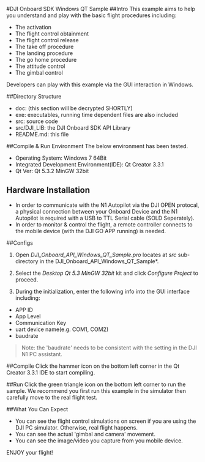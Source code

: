 #DJI Onboard SDK Windows QT Sample
##Intro
This example aims to help you understand and play with the basic flight procedures including:

* The activation
* The flight control obtainment
* The flight control release
* The take off procedure
* The landing procedure
* The go home procedure
* The attitude control
* The gimbal control

<!-- * The flight control info obtainment -->  

Developers can play with this example via the GUI interaction in Windows.

##Directory Structure
* doc: (this section will be decrypted SHORTLY)
* exe: executables, running time dependent files are also included
* src: source code
* src/DJI_LIB: the DJI Onboard SDK API Library
* README.md: this file

##Compile & Run Environment
The below environment has been tested.
* Operating System: Windows 7 64Bit  
* Integrated Development Environment(IDE): Qt Creator 3.3.1  
* Qt Ver: Qt 5.3.2 MinGW 32bit  

## Hardware Installation
* In order to communicate with the N1 Autopilot via the DJI OPEN protocal, a physical connection between your Onboard Device and the N1 Autopilot is required with a USB to TTL Serial cable (SOLD Seperately).
* In order to monitor & control the flight, a remote controller connects to the mobile device (with the DJI GO APP running) is needed.

##Configs
1. Open *DJI_Onboard_API_Windows_QT_Sample.pro* locates at *src* sub-directory in the DJI_Onboard_API_Windows_QT_Sample*.

2. Select the *Desktop Qt 5.3 MinGW 32bit* kit and click *Configure Project* to proceed.

3. During the initialization, enter the following info into the GUI interface including:

* APP ID
* App Level
* Communication Key
* uart device name(e.g. COM1, COM2)
* baudrate

>Note: the 'baudrate' needs to be consistent with the setting in the DJI N1 PC assistant.

##Compile
Click the hammer icon on the bottom left corner in the Qt Creator 3.3.1 IDE to start compiling.

##Run
Click the green triangle icon on the bottom left corner to run the sample.
We recommend you first run this example in the simulator then carefully move to the real flight test.

##What You Can Expect
* You can see the flight control simulations on screen if you are using the DJI PC simulator. Otherwise, real flight happens.
* You can see the actual 'gimbal and camera' movement.
* You can see the image/video you capture from you mobile device.

ENJOY your flight!
